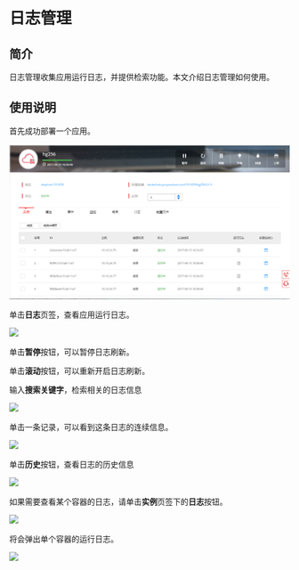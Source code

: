 # 日志管理 #

## 简介
日志管理收集应用运行日志，并提供检索功能。本文介绍日志管理如何使用。

## 使用说明

首先成功部署一个应用。

![](/articles/cloud/3-/images/log-app.png) 

单击**日志**页签，查看应用运行日志。

![](/images/log-detail.jpg) 

单击**暂停**按钮，可以暂停日志刷新。

单击**滚动**按钮，可以重新开启日志刷新。

输入**搜索关键字**，检索相关的日志信息

![](/images/search.png) 


单击一条记录，可以看到这条日志的连续信息。

![](/images/search-detail.png) 

单击**历史**按钮，查看日志的历史信息

![](/images/log-history.png) 


如果需要查看某个容器的日志，请单击**实例**页签下的**日志**按钮。

![](/images/search-single.png) 

将会弹出单个容器的运行日志。

![](/images/log-single.png) 


